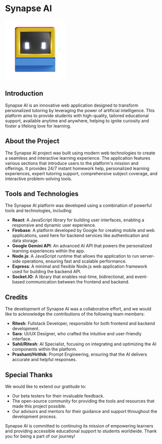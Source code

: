 # Synapse AI
![Synapse AI](./public/logo.png)

## Introduction

Synapse AI is an innovative web application designed to transform personalized tutoring by leveraging the power of artificial intelligence. This platform aims to provide students with high-quality, tailored educational support, available anytime and anywhere, helping to ignite curiosity and foster a lifelong love for learning.

## About the Project

The Synapse AI project was built using modern web technologies to create a seamless and interactive learning experience. The application features various sections that introduce users to the platform's mission and offerings. It provides 24/7 instant homework help, personalized learning experiences, expert tutoring support, comprehensive subject coverage, and interactive problem-solving tools.

## Tools and Technologies

The Synapse AI platform was developed using a combination of powerful tools and technologies, including:

- **React**: A JavaScript library for building user interfaces, enabling a responsive and dynamic user experience.
- **Firebase**: A platform developed by Google for creating mobile and web applications, used here for backend services like authentication and data storage.
- **Google Gemini API**: An advanced AI API that powers the personalized learning experiences within the app.
- **Node.js**: A JavaScript runtime that allows the application to run server-side operations, ensuring fast and scalable performance.
- **Express**: A minimal and flexible Node.js web application framework used for building the backend API.
- **Socket.IO**: A library that enables real-time, bidirectional, and event-based communication between the frontend and backend.

## Credits

The development of Synapse AI was a collaborative effort, and we would like to acknowledge the contributions of the following team members:

- **Ritesh**: Fullstack Developer, responsible for both frontend and backend development.
- **Sara**: UI/UX Designer, who crafted the intuitive and user-friendly interface.
- **Sahil/Ritesh**: AI Specialist, focusing on integrating and optimizing the AI components within the platform.
- **Prashant/Hrithik**: Prompt Engineering, ensuring that the AI delivers accurate and helpful responses.

## Special Thanks

We would like to extend our gratitude to:

- Our beta testers for their invaluable feedback.
- The open-source community for providing the tools and resources that made this project possible.
- Our advisors and mentors for their guidance and support throughout the development process.

Synapse AI is committed to continuing its mission of empowering learners and providing accessible educational support to students worldwide. Thank you for being a part of our journey!